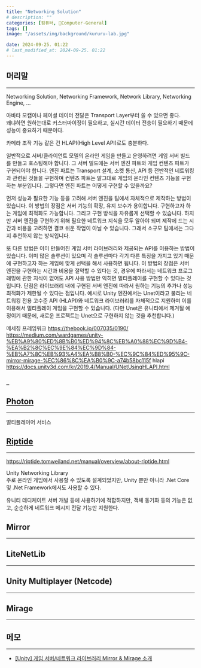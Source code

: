 ```yaml
---
title: "Networking Solution"
# description: ""
categories: [컴퓨터, 🌚Computer-General]
tags: []
image: "/assets/img/background/kururu-lab.jpg"

date: 2024-09-25. 01:22
# last_modified_at: 2024-09-25. 01:22
---
```


## 머리말

---

Networking Solution, Networking Framework, Network Library, Networking Engine, ...  

아바타 모캡이나 페이셜 데이터 전달은 Transport Layer부터 쓸 수 있으면 좋다.  
왜냐하면 원하는대로 커스터마이징이 필요하고, 실시간 데이터 전송이 필요하기 때문에 성능이 중요하기 때문이다.  

카메라 조작 기능 같은 건 HLAPI(High Level API)로도 충분하다.  

일반적으로 서버/클라이언트 모델의 온라인 게임을 만들고 운영하려면 게임 서버 빌드를 만들고 호스팅해야 합니다. 그 서버 빌드에는 서버 엔진 파트와 게임 컨텐츠 파트가 구현되어야 합니다. 엔진 파트는 Transport 설계, 소켓 통신, API 등 전반적인 네트워킹과 관련된 것들을 구현하며 컨텐츠 파트는 말그대로 게임의 온라인 컨텐츠 기능을 구현하는 부분입니다. 그렇다면 엔진 파트는 어떻게 구현할 수 있을까요?

먼저 성능과 필요한 기능 등을 고려해 서버 엔진을 팀에서 자체적으로 제작하는 방법이 있습니다. 이 방법의 장점은 서버 기능의 확장, 유지 보수가 용이합니다. 구현하고자 하는 게임에 최적화도 가능합니다. 그리고 구현 방식을 자유롭게 선택할 수 있습니다. 하지만 서버 엔진을 구현하기 위해 필요한 네트워크 지식을 모두 알아야 되며 제작에 드는 시간과 비용을 고려하면 결코 쉬운 작업이 아닐 수 있습니다. 그래서 소규모 팀에서는 그다지 추천하지 않는 방식입니다.

또 다른 방법은 이미 만들어진 게임 서버 라이브러리와 제공되는 API를 이용하는 방법이 있습니다. 이미 많은 솔루션이 있으며 각 솔루션마다 각기 다른 특징을 가지고 있기 때문에 구현하고자 하는 게임에 맞게 선택을 해서 사용하면 됩니다. 이 방법의 장점은 서버 엔진을 구현하는 시간과 비용을 절약할 수 있다는 것, 경우에 따라서는 네트워크 프로그래밍에 관한 지식이 없어도 API 사용 방법만 익히면 멀티플레이를 구현할 수 있다는 것입니다. 단점은 라이브러리 내에 구현된 서버 엔진에 따라서 원하는 기능의 추가나 성능 최적화가 제한될 수 있다는 점입니다. 예시로 Unity 엔진에서는 Unet이라고 불리는 네트워킹 전용 고수준 API (HLAPI)와 네트워크 라이브러리를 자체적으로 지원하며 이를 이용해서 멀티플레이 게임을 구현할 수 있습니다. (다만 Unet은 유니티에서 제거될 예정이기 때문에, 새로운 프로젝트는 Unet으로 구현하지 않는 것을 추천합니다.)

메세징 프레임워크
https://thebook.io/007035/0190/
https://medium.com/wardgames/unity-%EB%A9%80%ED%8B%B0%ED%94%8C%EB%A0%88%EC%9D%B4-%EA%B2%8C%EC%9E%84%EC%9D%84-%EB%A7%8C%EB%93%A4%EA%B8%B0-%EC%9C%84%ED%95%9C-mirror-mirage-%EC%86%8C%EA%B0%9C-a74b58bc115f
hlapi
https://docs.unity3d.com/kr/2019.4/Manual/UNetUsingHLAPI.html

### _

## [Photon](https://www.photonengine.com/ko-kr)

---

멀티플레이어 서비스  

## [Riptide](https://github.com/RiptideNetworking/Riptide)

---

<https://riptide.tomweiland.net/manual/overview/about-riptide.html>  

Unity Networking Library  
주로 온라인 게임에서 사용할 수 있도록 설계되었지만, Unity 뿐만 아니라 .Net Core 및 .Net Framework에서도 사용할 수 있다.  

유니티 데디케이트 서버 개발 등에 사용하기에 적합하지만, 객체 동기화 등의 기능은 없고, 순순하게 네트워크 메시지 전달 기능만 지원한다.  

## Mirror

---

## LiteNetLib

---

## Unity Multiplayer (Netcode)

---

## Mirage

---

## 메모

---

- [[Unity] 게임 서버/네트워크 라이브러리 Mirror & Mirage 소개](https://medium.com/wardgames/unity-멀티플레이-게임을-만들기-위한-mirror-mirage-소개-a74b58bc115f)